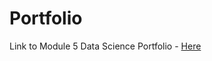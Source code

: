 # Portfolio

Link to Module 5 Data Science Portfolio - [Here](https://github.com/VR-Data/M5_Data_Science_Project)
